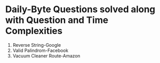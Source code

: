 # Daily-Byte Questions solved along with Question and Time Complexities

1. Reverse String-Google
2. Valid Palindrom-Facebook
3. Vacuum Cleaner Route-Amazon	
